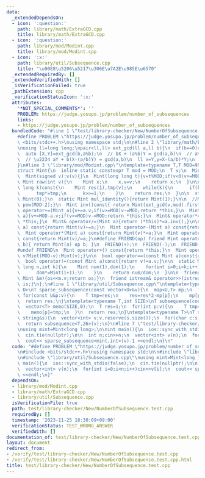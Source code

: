 ```yaml
---
data:
  _extendedDependsOn:
  - icon: ':question:'
    path: library/math/ExtraGCD.cpp
    title: library/math/ExtraGCD.cpp
  - icon: ':question:'
    path: library/mod/Modint.cpp
    title: library/mod/Modint.cpp
  - icon: ':x:'
    path: library/util/Subsequence.cpp
    title: "\u90E8\u5206\u5217\u306E\u7A2E\u985E\u6570"
  _extendedRequiredBy: []
  _extendedVerifiedWith: []
  _isVerificationFailed: true
  _pathExtension: cpp
  _verificationStatusIcon: ':x:'
  attributes:
    '*NOT_SPECIAL_COMMENTS*': ''
    PROBLEM: https://judge.yosupo.jp/problem/number_of_subsequences
    links:
    - https://judge.yosupo.jp/problem/number_of_subsequences
  bundledCode: "#line 1 \"test/library-checker/New/NumberOfSubsequence.test.cpp\"\n\
    #define PROBLEM \"https://judge.yosupo.jp/problem/number_of_subsequences\"\n#include\
    \ <bits/stdc++.h>\nusing namespace std;\n\n#line 2 \"library/math/ExtraGCD.cpp\"\
    \nusing ll=long long;\npair<ll,ll> ext_gcd(ll a,ll b){\n  if(b==0)return {1,0};\n\
    \  auto [X,Y]=ext_gcd(b,a%b);\n  // bX + (a%b)Y = gcd(a,b)\n  // a%b = a - b(a/b)\n\
    \  // \u2234 aY + b(X-(a/b)Y) = gcd(a,b)\n  ll x=Y,y=X-(a/b)*Y;\n  return {x,y};\n\
    }\n#line 3 \"library/mod/Modint.cpp\"\ntemplate<typename T,T MOD=998244353>\n\
    struct Mint{\n  inline static constexpr T mod = MOD;\n  T v;\n  Mint():v(0){}\n\
    \  Mint(signed v):v(v){}\n  Mint(long long t){v=t%MOD;if(v<0)v+=MOD;}\n  \n  static\
    \ Mint raw(int v){\n    Mint x;\n    x.v=v;\n    return x;\n  }\n\n  Mint pow(long\
    \ long k)const{\n    Mint res(1),tmp(v);\n    while(k){\n      if(k&1)res*=tmp;\n\
    \      tmp*=tmp;\n      k>>=1;\n    }\n    return res;\n  }\n\n  static Mint add_identity(){return\
    \ Mint(0);}\n  static Mint mul_identity(){return Mint(1);}\n\n  //Mint inv()const{return\
    \ pow(MOD-2);}\n  Mint inv()const{ return Mint(ext_gcd(v,mod).first); }\n\n  Mint&\
    \ operator+=(Mint a){v+=a.v;if(v>=MOD)v-=MOD;return *this;}\n  Mint& operator-=(Mint\
    \ a){v+=MOD-a.v;if(v>=MOD)v-=MOD;return *this;}\n  Mint& operator*=(Mint a){v=1LL*v*a.v%MOD;return\
    \ *this;}\n  Mint& operator/=(Mint a){return (*this)*=a.inv();}\n\n  Mint operator+(Mint\
    \ a) const{return Mint(v)+=a;}\n  Mint operator-(Mint a) const{return Mint(v)-=a;}\n\
    \  Mint operator*(Mint a) const{return Mint(v)*=a;}\n  Mint operator/(Mint a)\
    \ const{return Mint(v)/=a;}\n#define FRIEND(op) friend Mint operator op (int a,Mint\
    \ b){ return Mint(a) op b; }\n  FRIEND(+);\n  FRIEND(-);\n  FRIEND(*);\n  FRIEND(/);\n\
    #undef FRIEND\n  Mint operator+() const{return *this;}\n  Mint operator-() const{return\
    \ v?Mint(MOD-v):Mint(v);}\n\n  bool operator==(const Mint a)const{return v==a.v;}\n\
    \  bool operator!=(const Mint a)const{return v!=a.v;}\n\n  static Mint comb(long\
    \ long n,int k){\n    Mint num(1),dom(1);\n    for(int i=0;i<k;i++){\n      num*=Mint(n-i);\n\
    \      dom*=Mint(i+1);\n    }\n    return num/dom;\n  }\n\n  friend ostream& operator<<(ostream&os,const\
    \ Mint &m){os<<m.v;return os;}\n  friend istream& operator>>(istream&is,Mint &m){is>>m.v;m.v%=MOD;if(m.v<0)m.v+=MOD;return\
    \ is;}\n};\n#line 1 \"library/util/Subsequence.cpp\"\ntemplate<typename T,typename\
    \ U>\nT sparse_subsequence(const vector<U>&v){\n  map<U,T> mp;\n  T res=1;\n \
    \ for(const U&p:v){\n    T tmp=res;\n    res=res*2-mp[p];\n    mp[p]=tmp;\n  }\n\
    \  return res;\n}\ntemplate<typename T,int SIZE>\nT subsequence(const vector<int>&v){\n\
    \  vector<T> memo(SIZE,0);\n  T res=1;\n  for(int p:v){\n    T tmp=res;\n    res=res*2-memo[p];\n\
    \    memo[p]=tmp;\n  }\n  return res;\n}\ntemplate<typename T>\nT subsequence_alphabet(const\
    \ string&s){\n  vector<int> v;v.reserve(s.size());\n  for(char c:s)v.push_back(c-(c<='Z'?'A':'a'));\n\
    \  return subsequence<T,26>(v);\n}\n#line 7 \"test/library-checker/New/NumberOfSubsequence.test.cpp\"\
    \nusing mint=Mint<long long>;\n\nint main(){\n  ios::sync_with_stdio(false);\n\
    \  cin.tie(nullptr);\n\n  int n;cin>>n;\n  vector<int> v(n);\n  for(int i=0;i<n;i++)cin>>v[i];\n\
    \  cout<< sparse_subsequence<mint,int>(v)-1 <<endl;\n}\n"
  code: "#define PROBLEM \"https://judge.yosupo.jp/problem/number_of_subsequences\"\
    \n#include <bits/stdc++.h>\nusing namespace std;\n\n#include \"library/mod/Modint.cpp\"\
    \n#include \"library/util/Subsequence.cpp\"\nusing mint=Mint<long long>;\n\nint\
    \ main(){\n  ios::sync_with_stdio(false);\n  cin.tie(nullptr);\n\n  int n;cin>>n;\n\
    \  vector<int> v(n);\n  for(int i=0;i<n;i++)cin>>v[i];\n  cout<< sparse_subsequence<mint,int>(v)-1\
    \ <<endl;\n}"
  dependsOn:
  - library/mod/Modint.cpp
  - library/math/ExtraGCD.cpp
  - library/util/Subsequence.cpp
  isVerificationFile: true
  path: test/library-checker/New/NumberOfSubsequence.test.cpp
  requiredBy: []
  timestamp: '2023-11-25 18:30:09+09:00'
  verificationStatus: TEST_WRONG_ANSWER
  verifiedWith: []
documentation_of: test/library-checker/New/NumberOfSubsequence.test.cpp
layout: document
redirect_from:
- /verify/test/library-checker/New/NumberOfSubsequence.test.cpp
- /verify/test/library-checker/New/NumberOfSubsequence.test.cpp.html
title: test/library-checker/New/NumberOfSubsequence.test.cpp
---
```

